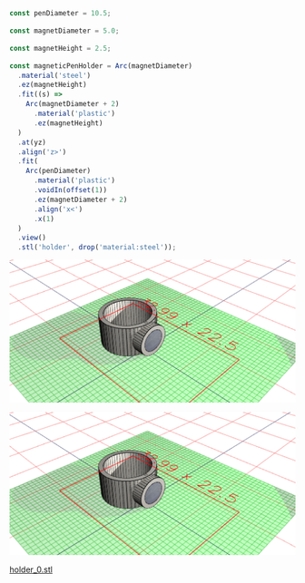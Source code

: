 ```JavaScript
const penDiameter = 10.5;
```

```JavaScript
const magnetDiameter = 5.0;
```

```JavaScript
const magnetHeight = 2.5;
```

```JavaScript
const magneticPenHolder = Arc(magnetDiameter)
  .material('steel')
  .ez(magnetHeight)
  .fit((s) =>
    Arc(magnetDiameter + 2)
      .material('plastic')
      .ez(magnetHeight)
  )
  .at(yz)
  .align('z>')
  .fit(
    Arc(penDiameter)
      .material('plastic')
      .voidIn(offset(1))
      .ez(magnetDiameter + 2)
      .align('x<')
      .x(1)
  )
  .view()
  .stl('holder', drop('material:steel'));
```

![Image](holder.md.0.png)

![Image](holder.md.1.png)

[holder_0.stl](holder.holder_0.stl)

